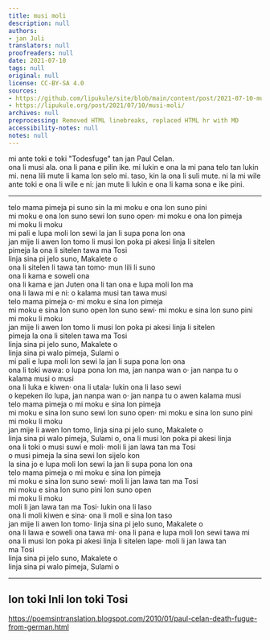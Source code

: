 ```yaml
---
title: musi moli
description: null
authors:
- jan Juli
translators: null
proofreaders: null
date: 2021-07-10
tags: null
original: null
license: CC-BY-SA 4.0
sources:
- https://github.com/lipukule/site/blob/main/content/post/2021-07-10-musi_moli.md
- https://lipukule.org/post/2021/07/10/musi-moli/
archives: null
preprocessing: Removed HTML linebreaks, replaced HTML hr with MD
accessibility-notes: null
notes: null
---
```


mi ante toki e toki "Todesfuge" tan jan Paul Celan.  
ona li musi ala. ona li pana e pilin ike. mi lukin e ona la mi pana telo tan lukin mi. nena lili mute li kama lon selo mi. taso, kin la ona li suli mute. ni la mi wile ante toki e ona li wile e ni: jan mute li lukin e ona li kama sona e ike pini.

***  

telo mama pimeja pi suno sin la mi moku e ona lon suno pini  
mi moku e ona lon suno sewi lon suno open· mi moku e ona lon pimeja  
mi moku li moku  
mi pali e lupa moli lon sewi la jan li supa pona lon ona  
jan mije li awen lon tomo li musi lon poka pi akesi linja li sitelen  
pimeja la ona li sitelen tawa ma Tosi  
linja sina pi jelo suno, Makalete o  
ona li sitelen li tawa tan tomo· mun lili li suno  
ona li kama e soweli ona  
ona li kama e jan Juten ona li tan ona e lupa moli lon ma  
ona li lawa mi e ni: o kalama musi tan tawa musi  
telo mama pimeja o· mi moku e sina lon pimeja  
mi moku e sina lon suno open lon suno sewi· mi moku e sina lon suno pini  
mi moku li moku  
jan mije li awen lon tomo li musi lon poka pi akesi linja li sitelen  
pimeja la ona li sitelen tawa ma Tosi  
linja sina pi jelo suno, Makalete o  
linja sina pi walo pimeja, Sulami o  
mi pali e lupa moli lon sewi la jan li supa pona lon ona  
ona li toki wawa: o lupa pona lon ma, jan nanpa wan o· jan nanpa tu o kalama musi o musi  
ona li luka e kiwen· ona li utala· lukin ona li laso sewi  
o kepeken ilo lupa, jan nanpa wan o· jan nanpa tu o awen kalama musi  
telo mama pimeja o mi moku e sina lon pimeja  
mi moku e sina lon suno sewi lon suno open· mi moku e sina lon suno pini  
mi moku li moku  
jan mije li awen lon tomo, linja sina pi jelo suno, Makalete o  
linja sina pi walo pimeja, Sulami o, ona li musi lon poka pi akesi linja  
ona li toki o musi suwi e moli· moli li jan lawa tan ma Tosi  
o musi pimeja la sina sewi lon sijelo kon  
la sina jo e lupa moli lon sewi la jan li supa pona lon ona  
telo mama pimeja o mi moku e sina lon pimeja  
mi moku e sina lon suno sewi· moli li jan lawa tan ma Tosi  
mi moku e sina lon suno pini lon suno open  
mi moku li moku  
moli li jan lawa tan ma Tosi· lukin ona li laso  
ona li moli kiwen e sina· ona li moli e sina lon taso  
jan mije li awen lon tomo· linja sina pi jelo suno, Makalete o  
ona li lawa e soweli ona tawa mi· ona li pana e lupa moli lon sewi tawa mi  
ona li musi lon poka pi akesi linja li sitelen lape· moli li jan lawa tan  
ma Tosi  
linja sina pi jelo suno, Makalete o  
linja sina pi walo pimeja, Sulami o

***

## lon toki Inli lon toki Tosi
https://poemsintranslation.blogspot.com/2010/01/paul-celan-death-fugue-from-german.html